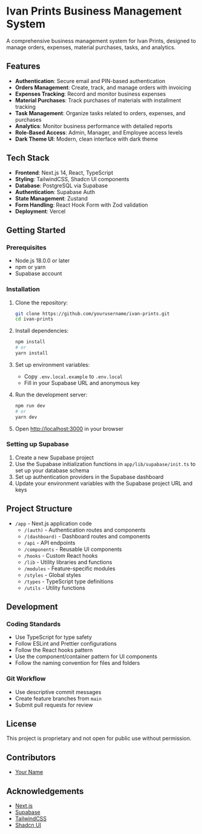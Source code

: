 # Ivan Prints Business Management System

A comprehensive business management system for Ivan Prints, designed to manage orders, expenses, material purchases, tasks, and analytics.

## Features

- **Authentication**: Secure email and PIN-based authentication
- **Orders Management**: Create, track, and manage orders with invoicing
- **Expenses Tracking**: Record and monitor business expenses
- **Material Purchases**: Track purchases of materials with installment tracking
- **Task Management**: Organize tasks related to orders, expenses, and purchases
- **Analytics**: Monitor business performance with detailed reports
- **Role-Based Access**: Admin, Manager, and Employee access levels
- **Dark Theme UI**: Modern, clean interface with dark theme

## Tech Stack

- **Frontend**: Next.js 14, React, TypeScript
- **Styling**: TailwindCSS, Shadcn UI components
- **Database**: PostgreSQL via Supabase
- **Authentication**: Supabase Auth
- **State Management**: Zustand
- **Form Handling**: React Hook Form with Zod validation
- **Deployment**: Vercel

## Getting Started

### Prerequisites

- Node.js 18.0.0 or later
- npm or yarn
- Supabase account

### Installation

1. Clone the repository:
   ```bash
   git clone https://github.com/yourusername/ivan-prints.git
   cd ivan-prints
   ```

2. Install dependencies:
   ```bash
   npm install
   # or
   yarn install
   ```

3. Set up environment variables:
   - Copy `.env.local.example` to `.env.local`
   - Fill in your Supabase URL and anonymous key

4. Run the development server:
   ```bash
   npm run dev
   # or
   yarn dev
   ```

5. Open [http://localhost:3000](http://localhost:3000) in your browser

### Setting up Supabase

1. Create a new Supabase project
2. Use the Supabase initialization functions in `app/lib/supabase/init.ts` to set up your database schema
3. Set up authentication providers in the Supabase dashboard
4. Update your environment variables with the Supabase project URL and keys

## Project Structure

- `/app` - Next.js application code
  - `/(auth)` - Authentication routes and components
  - `/(dashboard)` - Dashboard routes and components
  - `/api` - API endpoints
  - `/components` - Reusable UI components
  - `/hooks` - Custom React hooks
  - `/lib` - Utility libraries and functions
  - `/modules` - Feature-specific modules
  - `/styles` - Global styles
  - `/types` - TypeScript type definitions
  - `/utils` - Utility functions

## Development

### Coding Standards

- Use TypeScript for type safety
- Follow ESLint and Prettier configurations
- Follow the React hooks pattern
- Use the component/container pattern for UI components
- Follow the naming convention for files and folders

### Git Workflow

- Use descriptive commit messages
- Create feature branches from `main`
- Submit pull requests for review

## License

This project is proprietary and not open for public use without permission.

## Contributors

- [Your Name](https://github.com/yourusername)

## Acknowledgements

- [Next.js](https://nextjs.org/)
- [Supabase](https://supabase.io/)
- [TailwindCSS](https://tailwindcss.com/)
- [Shadcn UI](https://ui.shadcn.com/) 
